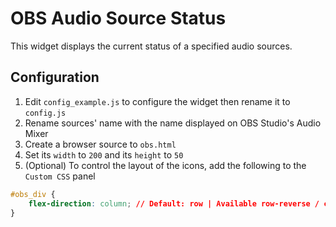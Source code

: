 # OBS Audio Source Status

This widget displays the current status of a specified audio sources.

## Configuration

1. Edit ```config_example.js``` to configure the widget then rename it to ```config.js```
1. Rename sources' name with the name displayed on OBS Studio's Audio Mixer
1. Create a browser source to `obs.html`
1. Set its `width` to `200` and its `height` to `50`
1. (Optional) To control the layout of the icons, add the following to the `Custom CSS` panel

```css
#obs_div {
    flex-direction: column; // Default: row | Available row-reverse / column / column-reverse
}
```
